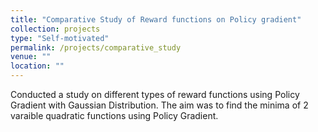 ```yaml
---
title: "Comparative Study of Reward functions on Policy gradient"
collection: projects
type: "Self-motivated"
permalink: /projects/comparative_study
venue: ""
location: ""
---
```

Conducted a study on different types of reward functions using Policy Gradient with Gaussian Distribution. The aim was to find the minima of 2 varaible quadratic functions using Policy Gradient.